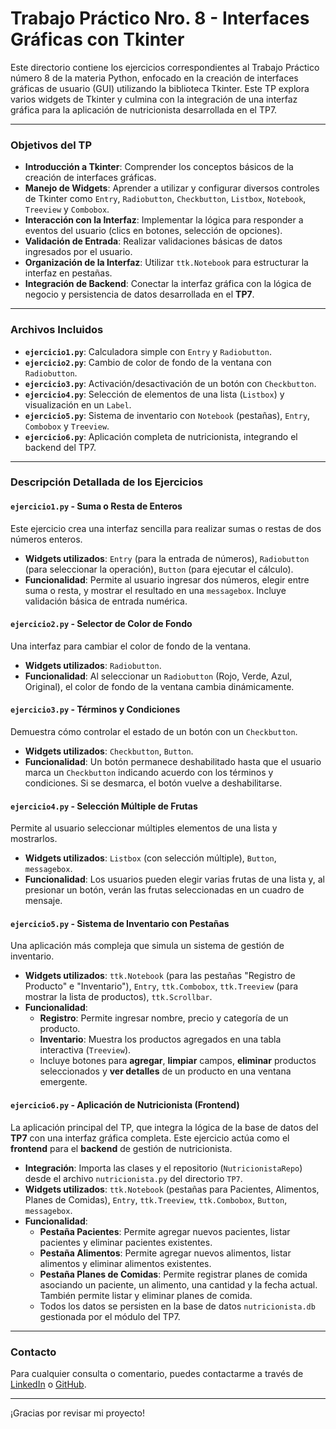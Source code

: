 # Trabajo Práctico Nro. 8 - Interfaces Gráficas con Tkinter

Este directorio contiene los ejercicios correspondientes al Trabajo Práctico número 8 de la materia Python, enfocado en la creación de interfaces gráficas de usuario (GUI) utilizando la biblioteca Tkinter. Este TP explora varios widgets de Tkinter y culmina con la integración de una interfaz gráfica para la aplicación de nutricionista desarrollada en el TP7.

---

### Objetivos del TP

- **Introducción a Tkinter**: Comprender los conceptos básicos de la creación de interfaces gráficas.
- **Manejo de Widgets**: Aprender a utilizar y configurar diversos controles de Tkinter como `Entry`, `Radiobutton`, `Checkbutton`, `Listbox`, `Notebook`, `Treeview` y `Combobox`.
- **Interacción con la Interfaz**: Implementar la lógica para responder a eventos del usuario (clics en botones, selección de opciones).
- **Validación de Entrada**: Realizar validaciones básicas de datos ingresados por el usuario.
- **Organización de la Interfaz**: Utilizar `ttk.Notebook` para estructurar la interfaz en pestañas.
- **Integración de Backend**: Conectar la interfaz gráfica con la lógica de negocio y persistencia de datos desarrollada en el **TP7**.

---

### Archivos Incluidos

- **`ejercicio1.py`**: Calculadora simple con `Entry` y `Radiobutton`.
- **`ejercicio2.py`**: Cambio de color de fondo de la ventana con `Radiobutton`.
- **`ejercicio3.py`**: Activación/desactivación de un botón con `Checkbutton`.
- **`ejercicio4.py`**: Selección de elementos de una lista (`Listbox`) y visualización en un `Label`.
- **`ejercicio5.py`**: Sistema de inventario con `Notebook` (pestañas), `Entry`, `Combobox` y `Treeview`.
- **`ejercicio6.py`**: Aplicación completa de nutricionista, integrando el backend del TP7.

---

### Descripción Detallada de los Ejercicios

#### `ejercicio1.py` - Suma o Resta de Enteros

Este ejercicio crea una interfaz sencilla para realizar sumas o restas de dos números enteros.

- **Widgets utilizados**: `Entry` (para la entrada de números), `Radiobutton` (para seleccionar la operación), `Button` (para ejecutar el cálculo).
- **Funcionalidad**: Permite al usuario ingresar dos números, elegir entre suma o resta, y mostrar el resultado en una `messagebox`. Incluye validación básica de entrada numérica.

#### `ejercicio2.py` - Selector de Color de Fondo

Una interfaz para cambiar el color de fondo de la ventana.

- **Widgets utilizados**: `Radiobutton`.
- **Funcionalidad**: Al seleccionar un `Radiobutton` (Rojo, Verde, Azul, Original), el color de fondo de la ventana cambia dinámicamente.

#### `ejercicio3.py` - Términos y Condiciones

Demuestra cómo controlar el estado de un botón con un `Checkbutton`.

- **Widgets utilizados**: `Checkbutton`, `Button`.
- **Funcionalidad**: Un botón permanece deshabilitado hasta que el usuario marca un `Checkbutton` indicando acuerdo con los términos y condiciones. Si se desmarca, el botón vuelve a deshabilitarse.

#### `ejercicio4.py` - Selección Múltiple de Frutas

Permite al usuario seleccionar múltiples elementos de una lista y mostrarlos.

- **Widgets utilizados**: `Listbox` (con selección múltiple), `Button`, `messagebox`.
- **Funcionalidad**: Los usuarios pueden elegir varias frutas de una lista y, al presionar un botón, verán las frutas seleccionadas en un cuadro de mensaje.

#### `ejercicio5.py` - Sistema de Inventario con Pestañas

Una aplicación más compleja que simula un sistema de gestión de inventario.

- **Widgets utilizados**: `ttk.Notebook` (para las pestañas "Registro de Producto" e "Inventario"), `Entry`, `ttk.Combobox`, `ttk.Treeview` (para mostrar la lista de productos), `ttk.Scrollbar`.
- **Funcionalidad**:
  - **Registro**: Permite ingresar nombre, precio y categoría de un producto.
  - **Inventario**: Muestra los productos agregados en una tabla interactiva (`Treeview`).
  - Incluye botones para **agregar**, **limpiar** campos, **eliminar** productos seleccionados y **ver detalles** de un producto en una ventana emergente.

#### `ejercicio6.py` - Aplicación de Nutricionista (Frontend)

La aplicación principal del TP, que integra la lógica de la base de datos del **TP7** con una interfaz gráfica completa. Este ejercicio actúa como el **frontend** para el **backend** de gestión de nutricionista.

- **Integración**: Importa las clases y el repositorio (`NutricionistaRepo`) desde el archivo `nutricionista.py` del directorio `TP7`.
- **Widgets utilizados**: `ttk.Notebook` (pestañas para Pacientes, Alimentos, Planes de Comidas), `Entry`, `ttk.Treeview`, `ttk.Combobox`, `Button`, `messagebox`.
- **Funcionalidad**:
  - **Pestaña Pacientes**: Permite agregar nuevos pacientes, listar pacientes y eliminar pacientes existentes.
  - **Pestaña Alimentos**: Permite agregar nuevos alimentos, listar alimentos y eliminar alimentos existentes.
  - **Pestaña Planes de Comidas**: Permite registrar planes de comida asociando un paciente, un alimento, una cantidad y la fecha actual. También permite listar y eliminar planes de comida.
  - Todos los datos se persisten en la base de datos `nutricionista.db` gestionada por el módulo del TP7.

---

### Contacto

Para cualquier consulta o comentario, puedes contactarme a través de [LinkedIn](https://www.linkedin.com/in/nkaminski-profile/) o [GitHub](https://github.com/N-Kaminski).

---

¡Gracias por revisar mi proyecto!

